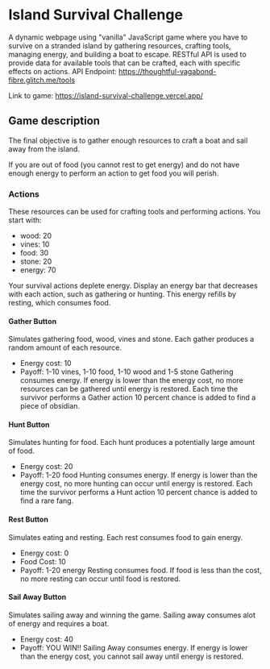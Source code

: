 # Island Survival Challenge
A dynamic webpage using "vanilla" JavaScript game where you have to survive on a stranded island by gathering resources, crafting tools, managing energy, and building a boat to escape. RESTful API is used to provide data for available tools that can be crafted, each with specific effects on actions.
API Endpoint: https://thoughtful-vagabond-fibre.glitch.me/tools

Link to game: https://island-survival-challenge.vercel.app/

## Game description
The final objective is to gather enough resources to craft a boat and sail away from the island.

If you are out of food (you cannot rest to get energy) and do not have enough energy to perform an action to get food you will perish.

### Actions
These resources can be used for crafting tools and performing actions.
You start with:
- wood: 20
- vines: 10
- food: 30
- stone: 20
- energy: 70

Your survival actions deplete energy. Display an energy bar that decreases with each action, such as gathering or hunting. This energy refills by resting, which consumes food.

#### Gather Button
Simulates gathering food, wood, vines and stone. Each gather produces a random amount of each resource.
- Energy cost: 10
- Payoff: 1-10 vines, 1-10 food, 1-10 wood and 1-5 stone
Gathering consumes energy. If energy is lower than the energy cost, no more resources can be gathered until energy is restored.
Each time the survivor performs a Gather action 10 percent chance is added to find a piece of obsidian.

#### Hunt Button
Simulates hunting for food. Each hunt produces a potentially large amount of food.
- Energy cost: 20
- Payoff: 1-20 food
Hunting consumes energy. If energy is lower than the energy cost, no more hunting can occur until energy is restored.
Each time the survivor performs a Hunt action 10 percent chance is added to find a rare fang.

#### Rest Button
Simulates eating and resting. Each rest consumes food to gain energy.
- Energy cost: 0
- Food Cost: 10
- Payoff: 1-20 energy
Resting consumes food. If food is less than the cost, no more resting can occur until food is restored.

#### Sail Away Button
Simulates sailing away and winning the game. Sailing away consumes alot of energy and requires a boat.
- Energy cost: 40
- Payoff: YOU WIN!!
Sailing Away consumes energy. If energy is lower than the energy cost, you cannot sail away until energy is restored.


